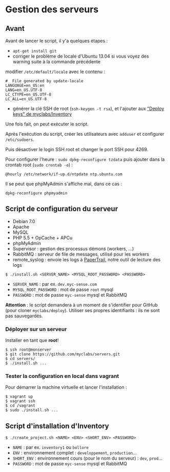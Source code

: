 # Gestion des serveurs

## Avant

Avant de lancer le script, il y'a quelques étapes :

- `apt-get install git`
- corriger le problème de locale d'Ubuntu 13.04 si vous voyez des warning suite à la commande précédente

modifier `/etc/default/locale` avec le contenu :

```
#  File generated by update-locale
LANGUAGE=en_US:en
LANG=en_US.UTF-8
LC_CTYPE=en_US.UTF-8
LC_ALL=en_US.UTF-8
```

- générer la clé SSH de root (`ssh-keygen -t rsa`), et l'ajouter aux ["Deploy keys" de myclabs/Inventory](https://github.com/myclabs/Inventory/settings/keys)

Une fois fait, on peut exécuter le script.

Après l'exécution du script, créer les utilisateurs avec `adduser` et configurer `/etc/sudoers`.

Puis désactiver le login SSH root et changer le port SSH pour 4269.

Pour configurer l'heure : `sudo dpkg-reconfigure tzdata` puis ajouter dans la crontab root (`sudo crontab -e`) :

    @hourly /etc/network/if-up.d/ntpdate ntp.ubuntu.com

Il se peut que phpMyAdmin s'affiche mal, dans ce cas :

    dpkg-reconfigure phpmyadmin

## Script de configuration du serveur

- Debian 7.0
- Apache
- MySQL
- PHP 5.5 + OpCache + APCu
- phpMyAdmin
- Supervisor : gestion des processus démons (workers, …)
- RabbitMQ : serveur de file de messages, utilisé pour les workers
- remote_syslog : envoie les logs à [PaperTrail](https://papertrailapp.com/), notre outil de lecture des logs

```shell
$ ./install.sh <SERVER_NAME> <MYSQL_ROOT_PASSWORD> <PASSWORD>
```

- `SERVER_NAME` : par ex. `dev.myc-sense.com`
- `MYSQL_ROOT_PASSWORD` : mot de passe `root` mysql
- `PASSWORD` : mot de passe `myc-sense` mysql et RabbitMQ

**Attention** : le script demandera à un moment de s'identifier pour GitHub (pour cloner `myclabs/deploy`).
Utiliser ses propres identifiants : ils ne sont pas sauvegardés.

### Déployer sur un serveur

Installer en tant que **root**!

```shell
$ ssh root@monserver
$ git clone https://github.com/myclabs/servers.git
$ cd servers/
$ ./install.sh ...
```

### Tester la configuration en local dans vagrant

Pour démarrer la machine virtuelle et lancer l'installation :

```shell
$ vagrant up
$ vagrant ssh
$ cd /vagrant
$ sudo ./install.sh ...
```

## Script d'installation d'Inventory

```shell
$ ./create_project.sh <NAME> <ENV> <SHORT_ENV> <PASSWORD>
```

- `NAME` : par ex. `inventory1` ou `bollore`
- `ENV` : environnement complet : `developpement`, `production`…
- `SHORT_ENV` : environnement cours (pour le nom du serveur) : `dev`, `prod`…
- `PASSWORD` : mot de passe `myc-sense` mysql et RabbitMQ
